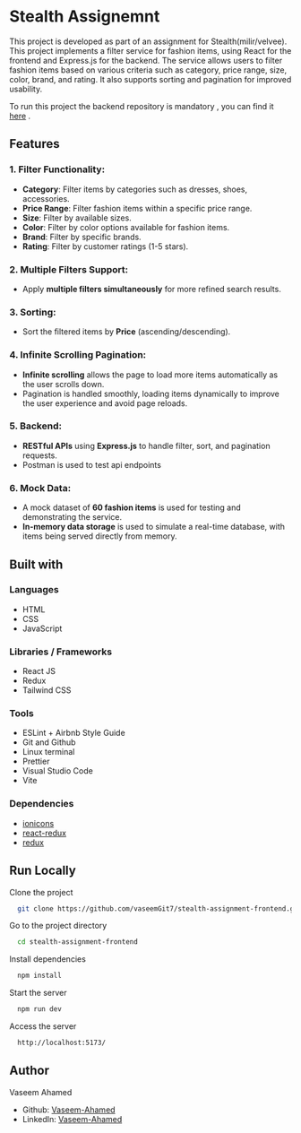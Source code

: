 
# Stealth Assignemnt

This project is  developed as part of an assignment for Stealth(milir/velvee). This project implements a filter service for fashion items, using React for the frontend and Express.js for the backend. The service allows users to filter fashion items based on various criteria such as category, price range, size, color, brand, and rating. It also supports sorting and pagination for improved usability.

To run this project the backend repository is mandatory
, you can find it [here](https://github.com/vaseemGit7/stealth-assignment-backend) .
## Features

### 1. **Filter Functionality:**
- **Category**: Filter items by categories such as dresses, shoes, accessories.
- **Price Range**: Filter fashion items within a specific price range.
- **Size**: Filter by available sizes.
- **Color**: Filter by color options available for fashion items.
- **Brand**: Filter by specific brands.
- **Rating**: Filter by customer ratings (1-5 stars).

### 2. **Multiple Filters Support:**
- Apply **multiple filters simultaneously** for more refined search results.

### 3. **Sorting:**
- Sort the filtered items by **Price** (ascending/descending).

### 4. **Infinite Scrolling Pagination:**
- **Infinite scrolling** allows the page to load more items automatically as the user scrolls down.
- Pagination is handled smoothly, loading items dynamically to improve the user experience and avoid page reloads.

### 5. **Backend:**
- **RESTful APIs** using **Express.js** to handle filter, sort, and pagination requests.
- Postman is used to test api endpoints

### 6. **Mock Data:**
- A mock dataset of  **60 fashion items** is used for testing and demonstrating the service.
- **In-memory data storage** is used to simulate a real-time database, with items being served directly from memory.
## Built with

### Languages

- HTML
- CSS
- JavaScript

### Libraries / Frameworks

- React JS
- Redux
- Tailwind CSS

### Tools

- ESLint + Airbnb Style Guide
- Git and Github
- Linux terminal
- Prettier
- Visual Studio Code
- Vite

### Dependencies

- [ionicons](https://www.npmjs.com/package/ionicons)
- [react-redux](https://www.npmjs.com/package/react-redux)
- [redux](https://www.npmjs.com/package/redux)

## Run Locally

Clone the project

```bash
  git clone https://github.com/vaseemGit7/stealth-assignment-frontend.git
```

Go to the project directory

```bash
  cd stealth-assignment-frontend
```

Install dependencies

```bash
  npm install
```

Start the server

```bash
  npm run dev
```

Access the server

```bash
  http://localhost:5173/
```


## Author

Vaseem Ahamed

- Github: [Vaseem-Ahamed](https://github.com/)
- LinkedIn: [Vaseem-Ahamed](https://www.linkedin.com/in/vaseem-ahamed-va/)
